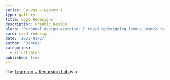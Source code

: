 ```yaml
---
series: Canvas — Lesson 1
type: gallery
title: Logo Redesigns
description: Graphic Design
blurb: "Personal design exercise; I tried redesigning famous brands to give them a more modern feel."
card: card-redesign
date: '2022-01-27'
author: 'Dantès'
categories:
  - illustrator
published: true
---
```


<script>

  import Gallery from '$lib/components/Gallery.svelte'

  let images = [
    { url: 'rd-01', caption: '' },
    { url: 'rd-02', caption: '' },
    { url: 'rd-03', caption: '' },
    { url: 'rd-04', caption: '' },
    { url: 'rd-05', caption: '' },
    { url: 'rd-06', caption: '' },
    { url: 'rd-07', caption: '' },
    { url: 'rd-08', caption: '' },
    { url: 'rd-09', caption: '' },
    { url: 'rd-10', caption: '' },
    { url: 'rd-11', caption: '' },
    { url: 'rd-12', caption: '' },
    { url: 'rd-13', caption: '' },
    { url: 'rd-14', caption: '' },
    { url: 'rd-15', caption: '' },
    { url: 'rd-16', caption: '' },
    { url: 'rd-17', caption: '' },
    { url: 'rd-18', caption: '' },
    { url: 'rd-19', caption: '' },
  ]

</script>

The <a href = ''> Learning + Recursion Lab </a> is a


<Gallery images = {images} />